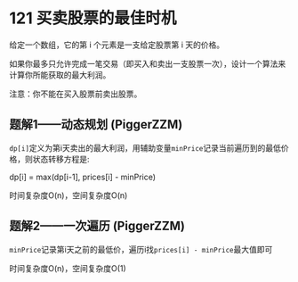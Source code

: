 # 121 买卖股票的最佳时机

给定一个数组，它的第 i 个元素是一支给定股票第 i 天的价格。

如果你最多只允许完成一笔交易（即买入和卖出一支股票一次），设计一个算法来计算你所能获取的最大利润。

注意：你不能在买入股票前卖出股票。

## 题解1——动态规划 (PiggerZZM)

`dp[i]`定义为第i天卖出的最大利润，用辅助变量`minPrice`记录当前遍历到的最低价格，则状态转移方程是:

dp[i] = max(dp[i-1], prices[i] - minPrice)

时间复杂度O(n)，空间复杂度O(n)

## 题解2——一次遍历 (PiggerZZM)

`minPrice`记录第i天之前的最低价，遍历i找`prices[i] - minPrice`最大值即可

时间复杂度O(n)，空间复杂度O(1)
